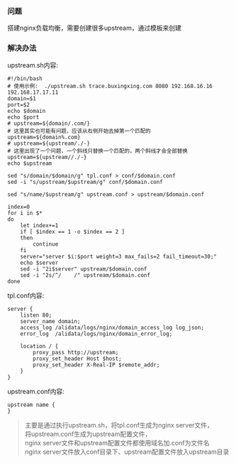 ### 问题
搭建nginx负载均衡，需要创建很多upstream，通过模板来创建  


### 解决办法
upstream.sh内容:  
```
#!/bin/bash
# 使用示例:  ./upstream.sh trace.buxingxing.com 8080 192.168.16.16 192.168.17.17.11
domain=$1
port=$2
echo $domain
echo $port
# upstream=${domain/.com/}
# 这里其实也可能有问题，应该从右侧开始去掉第一个匹配的
upstream=${domain%.com}
# upstream=${upstream/./-}
# 这里出现了一个问题，一个斜线只替换一个匹配的，两个斜线才会全部替换
upstream=${upstream//./-}
echo $upstream

sed "s/domain/$domain/g" tpl.conf > conf/$domain.conf
sed -i "s/upstream/$upstream/g" conf/$domain.conf

sed "s/name/$upstream/g" upstream.conf > upstream/$domain.conf

index=0
for i in $*
do
    let index+=1
    if [ $index == 1 -o $index == 2 ]
    then
        continue
    fi
    server="server $i:$port weight=3 max_fails=2 fail_timeout=30;"
    echo $server
    sed -i "2i$server" upstream/$domain.conf
    sed -i "2s/^/    /" upstream/$domain.conf
done
```
tpl.conf内容:  
```
server {
    listen 80;
    server_name domain;
    access_log /alidata/logs/nginx/domain_access_log log_json;
    error_log  /alidata/logs/nginx/domain_error_log;

    location / {
        proxy_pass http://upstream;
        proxy_set_header Host $host;
        proxy_set_header X-Real-IP $remote_addr;
    }
}
```
upstream.conf内容:  
```
upstream name {
}
```

> 主要是通过执行upstream.sh，将tpl.conf生成为nginx server文件，  
> 将upstream.conf生成为upstream配置文件，  
> nginx server文件和upstream配置文件都使用域名加.conf为文件名  
> nginx server文件放入conf目录下、upstream配置文件放入upstream目录  
